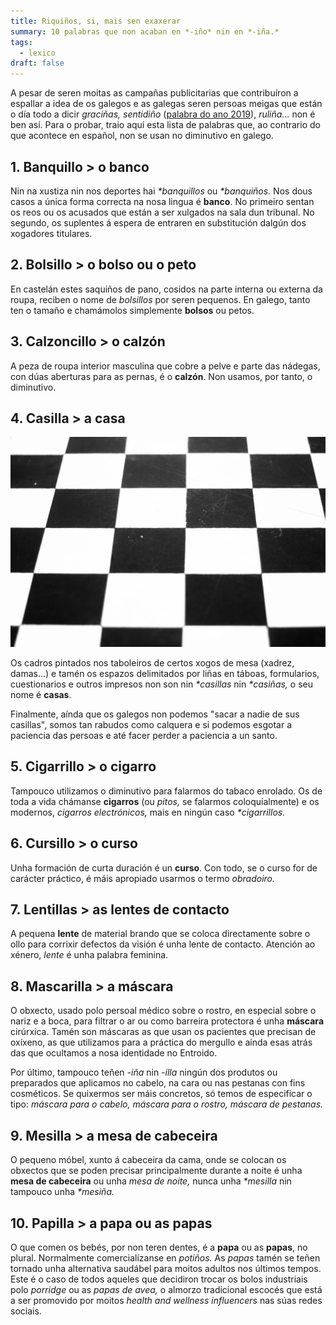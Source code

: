 ```yaml
---
title: Riquiños, si, mais sen exaxerar
summary: 10 palabras que non acaban en *-iño* nin en *-iña.*
tags:
  - lexico
draft: false
---
```

A pesar de seren moitas as campañas publicitarias que contribuíron a espallar a idea de os galegos e as galegas seren persoas meigas que están o día todo a dicir *graciñas, sentidiño* ([palabra do ano 2019](https://portaldaspalabras.gal/lexico/mira-que-din/sentidino/)), *ruliña...* non é ben así. Para o probar, traio aquí esta lista de palabras que, ao contrario do que acontece en español, non se usan no diminutivo en galego.

## 1. Banquillo > o banco

Nin na xustiza nin nos deportes hai *\*banquillos* ou *\*banquiños.* Nos dous casos a única forma correcta na nosa lingua é **banco**. No primeiro sentan os reos ou os acusados que están a ser xulgados na sala dun tribunal. No segundo, os suplentes á espera de entraren en substitución dalgún dos xogadores titulares.

## 2. Bolsillo > o bolso ou o peto

En castelán estes saquiños de pano, cosidos na parte interna ou externa da roupa, reciben o nome de *bolsillos* por seren pequenos. En galego, tanto ten o tamaño e chamámolos simplemente **bolsos** ou petos.

## 3. Calzoncillo > o calzón

A peza de roupa interior masculina que cobre a pelve e parte das nádegas, con dúas aberturas para as pernas, é o **calzón**. Non usamos, por tanto, o diminutivo.

## 4. Casilla > a casa

![](/img/casas_xadrez.jpg)

Os cadros pintados nos taboleiros de certos xogos de mesa (xadrez, damas...) e tamén os espazos delimitados por liñas en táboas, formularios, cuestionarios e outros impresos non son nin *\*casillas* nin *\*casiñas,* o seu nome é **casas**.

Finalmente, aínda que os galegos non podemos "sacar a nadie de sus casillas", somos tan rabudos como calquera e si podemos esgotar a paciencia das persoas e até facer perder a paciencia a un santo.

## 5. Cigarrillo > o cigarro

Tampouco utilizamos o diminutivo para falarmos do tabaco enrolado. Os de toda a vida chámanse **cigarros** (ou *pitos,* se falarmos coloquialmente) e os modernos, *cigarros electrónicos,* mais en ningún caso *\*cigarrillos.*

## 6. Cursillo > o curso

Unha formación de curta duración é un **curso**. Con todo, se o curso for de carácter práctico, é máis apropiado usarmos o termo *obradoiro.*

## 7. Lentillas > as lentes de contacto

A pequena **lente** de material brando que se coloca directamente sobre o ollo para corrixir defectos da visión é unha lente de contacto. Atención ao xénero, *lente* é unha palabra feminina.

## 8. Mascarilla > a máscara

O obxecto, usado polo persoal médico sobre o rostro, en especial sobre o nariz e a boca, para filtrar o ar ou como barreira protectora é unha **máscara** cirúrxica. Tamén son máscaras as que usan os pacientes que precisan de oxíxeno, as que utilizamos para a práctica do mergullo e aínda esas atrás das que ocultamos a nosa identidade no Entroido.

Por último, tampouco teñen *\-iña* nin *\-illa* ningún dos produtos ou preparados que aplicamos no cabelo, na cara ou nas pestanas con fins cosméticos. Se quixermos ser máis concretos, só temos de especificar o tipo: *máscara para o cabelo, máscara para o rostro, máscara de pestanas.*

## 9. Mesilla > a mesa de cabeceira

O pequeno móbel, xunto á cabeceira da cama, onde se colocan os obxectos que se poden precisar principalmente durante a noite é unha **mesa de cabeceira** ou unha *mesa de noite,* nunca unha *\*mesilla* nin tampouco unha *\*mesiña.*

## 10. Papilla > a papa ou as papas

O que comen os bebés, por non teren dentes, é a **papa** ou as **papas**, no plural. Normalmente comercialízanse en *potiños.* As *papas* tamén se teñen tornado unha alternativa saudábel para moitos adultos nos últimos tempos. Este é o caso de todos aqueles que decidiron trocar os bolos industriais polo *porridge* ou as *papas de avea,* o almorzo tradicional escocés que está a ser promovido por moitos *health and wellness influencers* nas súas redes sociais.